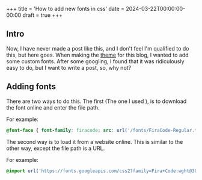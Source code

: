 +++
title = 'How to add new fonts in css'
date = 2024-03-22T00:00:00-00:00
draft = true
+++

## Intro

Now, I have never made a post like this, and I don't feel I'm qualified to do this, but here goes. When making the [theme](https://github.com/readabilitylol/terminus) for this blog, I wanted to add some custom fonts. After some googling, I found that it was ridiculously easy to do, but I want to write a post, so, why not?

## Adding fonts

There are two ways to do this. The first (The one I used ), is to download the font online and enter the file path.

For example:

```css
@font-face { font-family: firacode; src: url('/fonts/FiraCode-Regular.ttf'); }
```

The second way is to load it from a website online. This is similar to the other way, except the file path is a URL. 

For example:

```css
@import url('https://fonts.googleapis.com/css2?family=Fira+Code:wght@300..700&family=Teko:wght@300..700&display=swap')

```
